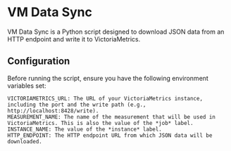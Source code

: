 # VM Data Sync

VM Data Sync is a Python script designed to download JSON data from an HTTP endpoint and write it to VictoriaMetrics.

## Configuration

Before running the script, ensure you have the following environment variables set:

    VICTORIAMETRICS_URL: The URL of your VictoriaMetrics instance, including the port and the write path (e.g., http://localhost:8428/write).
    MEASUREMENT_NAME: The name of the measurement that will be used in VictoriaMetrics. This is also the value of the *job* label.
    INSTANCE_NAME: The value of the *instance* label.
    HTTP_ENDPOINT: The HTTP endpoint URL from which JSON data will be downloaded.
